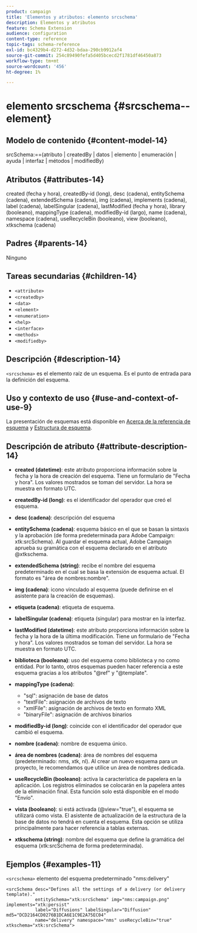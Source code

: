 ```yaml
---
product: campaign
title: 'Elementos y atributos: elemento srcschema'
description: Elementos y atributos
feature: Schema Extension
audience: configuration
content-type: reference
topic-tags: schema-reference
exl-id: bc4329b4-d272-4d32-bdaa-290cb9912af4
source-git-commit: 254c89490fefa5d405bcecd2f1781df46450a873
workflow-type: tm+mt
source-wordcount: '456'
ht-degree: 1%

---
```


# elemento srcschema {#srcschema--element}


## Modelo de contenido {#content-model-14}

srcSchema:==(atributo | createdBy | datos | elemento | enumeración | ayuda | interfaz | métodos | modifiedBy)

## Atributos {#attributes-14}

created (fecha y hora), createdBy-id (long), desc (cadena), entitySchema (cadena), extendedSchema (cadena), img (cadena), implements (cadena), label (cadena), labelSingular (cadena), lastModified (fecha y hora), library (booleano), mappingType (cadena), modifiedBy-id (largo), name (cadena), namespace (cadena), useRecycleBin (booleano), view (booleano), xtkschema (cadena)

## Padres {#parents-14}

Ninguno

## Tareas secundarias {#children-14}

* `<attribute>`
* `<createdby>`
* `<data>`
* `<element>`
* `<enumeration>`
* `<help>`
* `<interface>`
* `<methods>`
* `<modifiedby>`

## Descripción {#description-14}

`<srcschema>` es el elemento raíz de un esquema. Es el punto de entrada para la definición del esquema.

## Uso y contexto de uso {#use-and-context-of-use-9}

La presentación de esquemas está disponible en [Acerca de la referencia de esquema](../../../configuration/using/about-schema-reference.md) y [Estructura de esquema](../../../configuration/using/schema-structure.md).

## Descripción de atributo {#attribute-description-14}

* **created (datetime)**: este atributo proporciona información sobre la fecha y la hora de creación del esquema. Tiene un formulario de &quot;Fecha y hora&quot;. Los valores mostrados se toman del servidor. La hora se muestra en formato UTC.
* **createdBy-id (long)**: es el identificador del operador que creó el esquema.
* **desc (cadena)**: descripción del esquema
* **entitySchema (cadena)**: esquema básico en el que se basan la sintaxis y la aprobación (de forma predeterminada para Adobe Campaign: xtk:srcSchema). Al guardar el esquema actual, Adobe Campaign aprueba su gramática con el esquema declarado en el atributo @xtkschema.
* **extendedSchema (string)**: recibe el nombre del esquema predeterminado en el cual se basa la extensión de esquema actual. El formato es &quot;área de nombres:nombre&quot;.
* **img (cadena)**: icono vinculado al esquema (puede definirse en el asistente para la creación de esquemas).
* **etiqueta (cadena)**: etiqueta de esquema.
* **labelSingular (cadena)**: etiqueta (singular) para mostrar en la interfaz.
* **lastModified (datetime)**: este atributo proporciona información sobre la fecha y la hora de la última modificación. Tiene un formulario de &quot;Fecha y hora&quot;. Los valores mostrados se toman del servidor. La hora se muestra en formato UTC.
* **biblioteca (booleana)**: uso del esquema como biblioteca y no como entidad. Por lo tanto, otros esquemas pueden hacer referencia a este esquema gracias a los atributos &quot;@ref&quot; y &quot;@template&quot;.
* **mappingType (cadena)**:

   * &quot;sql&quot;: asignación de base de datos
   * &quot;textFile&quot;: asignación de archivos de texto
   * &quot;xmlFile&quot;: asignación de archivos de texto en formato XML
   * &quot;binaryFile&quot;: asignación de archivos binarios

* **modifiedBy-id (long)**: coincide con el identificador del operador que cambió el esquema.
* **nombre (cadena)**: nombre de esquema único.
* **área de nombres (cadena)**: área de nombres del esquema (predeterminado: nms, xtk, nl). Al crear un nuevo esquema para un proyecto, le recomendamos que utilice un área de nombres dedicada.
* **useRecycleBin (booleano)**: activa la característica de papelera en la aplicación. Los registros eliminados se colocarán en la papelera antes de la eliminación final. Esta función solo está disponible en el modo &quot;Envío&quot;.
* **vista (booleano)**: si está activada (@view=&quot;true&quot;), el esquema se utilizará como vista. El asistente de actualización de la estructura de la base de datos no tendrá en cuenta el esquema. Esta opción se utiliza principalmente para hacer referencia a tablas externas.
* **xtkschema (string)**: nombre del esquema que define la gramática del esquema (xtk:srcSchema de forma predeterminada).

## Ejemplos {#examples-11}

`<srcschema>` elemento del esquema predeterminado &quot;nms:delivery&quot;

```
<srcSchema desc="Defines all the settings of a delivery (or delivery template)."  
           entitySchema="xtk:srcSchema" img="nms:campaign.png" implements="xtk:persist" 
           label="Diffusions" labelSingular="Diffusion" md5="DCD2164CD0276B1DCA6E1C9E2A75EC04"
           name="delivery" namespace="nms" useRecycleBin="true" xtkschema="xtk:srcSchema">
```
